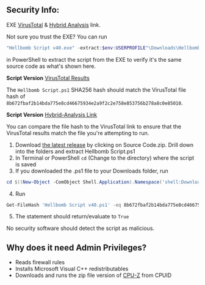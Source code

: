 ## Security Info:

EXE [VirusTotal](https://www.virustotal.com/gui/file/4924aa21fc8c4a89ebade3a44d55e011f204c29c938afddf48c5c46fd3b386ae) & [Hybrid Analysis](https://www.hybrid-analysis.com/sample/4924aa21fc8c4a89ebade3a44d55e011f204c29c938afddf48c5c46fd3b386ae) link.

Not sure you trust the EXE? You can run
```powershell
"Hellbomb Script v40.exe" -extract:$env:USERPROFILE"\Downloads\Hellbomb Script.ps1"
```
in PowerShell to extract the script from the EXE to verify it's the same source code as what's shown here.

**Script Version** [VirusTotal Results](https://www.virustotal.com/gui/file/8b672fbaf2b14bda775e8cd46675934e2a9f2c2e758e853756b278a8c0e85010)

The ``Hellbomb Script.ps1`` SHA256 hash should match the VirusTotal file hash of ``8b672fbaf2b14bda775e8cd46675934e2a9f2c2e758e853756b278a8c0e85010``.

**Script Version** [Hybrid-Analysis Link](https://www.virustotal.com/gui/file/8b672fbaf2b14bda775e8cd46675934e2a9f2c2e758e853756b278a8c0e85010)

You can compare the file hash to the VirusTotal link to ensure that the VirusTotal results match the file you're attempting to run.

1. Download [the latest release](https://github.com/helldivers2fixes/HellbombScript/releases/latest) by clicking on Source Code.zip. Drill down into the folders and extract Hellbomb Script.ps1
2. In Terminal or PowerShell ``cd`` (Change to the directory) where the script is saved
3. If you downloaded the .ps1 file to your Downloads folder, run
```powershell
cd $((New-Object -ComObject Shell.Application).Namespace('shell:Downloads').Self.Path)
```
4. Run
```powershell
Get-FileHash 'Hellbomb Script v40.ps1' -eq 8b672fbaf2b14bda775e8cd46675934e2a9f2c2e758e853756b278a8c0e85010
```
5. The statement should return/evaluate to ``True``

No security software should detect the script as malicious.

## Why does it need Admin Privileges?
- Reads firewall rules
- Installs Microsoft Visual C++ redistributables
- Downloads and runs the zip file version of [CPU-Z](https://www.cpuid.com/softwares/cpu-z.html) from CPUID
